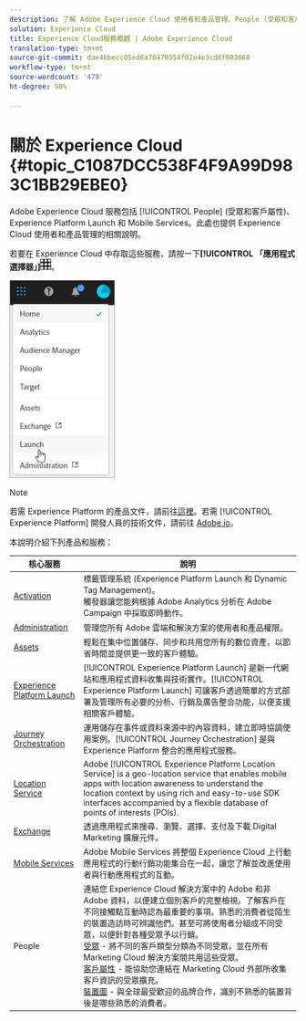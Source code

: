 ```yaml
---
description: 了解 Adobe Experience Cloud 使用者和產品管理、People (受眾和客戶屬性)、Journey Orchestration、Offers、Places、Experience Platform Launch 和 Mobile Services。
solution: Experience Cloud
title: Experience Cloud服務概觀 | Adobe Experience Cloud
translation-type: tm+mt
source-git-commit: dae4bbecc05ed6a78470354f82e4e3cd8f003660
workflow-type: tm+mt
source-wordcount: '479'
ht-degree: 90%

---
```



# 關於 Experience Cloud {#topic_C1087DCC538F4F9A99D983C1BB29EBE0}

Adobe Experience Cloud 服務包括 [!UICONTROL People] (受眾和客戶屬性)、Experience Platform Launch 和 Mobile Services。此處也提供 Experience Cloud 使用者和產品管理的相關說明。

若要在 Experience Cloud 中存取這些服務，請按一下&#x200B;**[!UICONTROL 「應用程式選擇器」]**![](assets/menu-icon.png)。

![](assets/platform-core-services.png)

>[!NOTE]
>
>若需 Experience Platform 的產品文件，請前往[這裡](https://docs.adobe.com/content/help/zh-Hant/experience-platform/landing/home.html)。若需 [!UICONTROL Experience Platform] 開發人員的技術文件，請前往 [Adobe.io](https://www.adobe.io/apis/experienceplatform/home/services.html)。

本說明介紹下列產品和服務：

| 核心服務 | 說明 |
|--- |--- |
| [Activation](activation/activation.md) | 標籤管理系統 (Experience Platform Launch 和 Dynamic Tag Management)。<br>觸發器讓您能夠根據 Adobe Analytics 分析在 Adobe Campaign 中採取即時動作。 |
| [Administration](admin-getting-started/admin-getting-started.md) | 管理您所有 Adobe 雲端和解決方案的使用者和產品權限。 |
| [Assets](experience-cloud-assets/experience-cloud-assets.md) | 輕鬆在集中位置儲存、同步和共用您所有的數位資產，以節省時間並提供更一致的客戶體驗。 |
| [Experience Platform Launch](https://docs.adobe.com/content/help/zh-Hant/launch/using/overview.html) | [!UICONTROL Experience Platform Launch] 是新一代網站和應用程式資料收集與技術實作。[!UICONTROL Experience Platform Launch] 可讓客戶透過簡單的方式部署及管理所有必要的分析、行銷及廣告整合功能，以便支援相關客戶體驗。 |
| [Journey Orchestration](https://docs.adobe.com/content/help/zh-Hant/journeys/using/journey-orchestration-home.html) | 運用儲存在事件或資料來源中的內容資料，建立即時協調使用案例。[!UICONTROL Journey Orchestration] 是與 Experience Platform 整合的應用程式服務。 |
| [Location Service](https://docs.adobe.com/content/help/zh-Hant/places/using/home.translate.html) | Adobe [!UICONTROL Experience Platform Location Service] is a geo-location service that enables mobile apps with location awareness to understand the location context by using rich and easy-to-use SDK interfaces accompanied by a flexible database of points of interests (POIs). |
| [Exchange](exchange.md) | 透過應用程式來搜尋、瀏覽、選擇、支付及下載 Digital Marketing 擴展元件。 |
| [Mobile Services](https://docs.adobe.com/content/help/zh-Hant/mobile-services/using/home.html) | Adobe Mobile Services 將整個 Experience Cloud 上行動應用程式的行動行銷功能集合在一起，讓您了解並改進使用者與行動應用程式的互動。 |
| People | 連結您 Experience Cloud 解決方案中的 Adobe 和非 Adobe 資料，以便建立個別客戶的完整檢視。了解客戶在不同接觸點互動時認為最重要的事項。熟悉的消費者從陌生的裝置造訪時可辨識他們。甚至可將使用者分組成不同受眾，以便針對各種受眾予以行銷。<br>[受眾](audience-library/audience-library.md) - 將不同的客戶類型分類為不同受眾，並在所有 Marketing Cloud 解決方案間共用這些受眾。<br>[客戶屬性](attributes/attributes.md) - 能協助您連結在 Marketing Cloud 外部所收集客戶資訊的受眾擴充。<br>[裝置圖](https://landing.adobe.com/en/na/events/summit/275658-summit-co-op.html) - 與全球最受歡迎的品牌合作，識別不熟悉的裝置背後是哪些熟悉的消費者。 |
